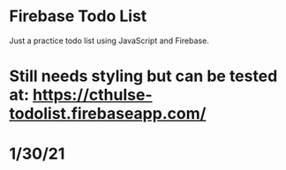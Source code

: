 # Firebase Todo List

 Just a practice todo list using JavaScript and Firebase.


# Still needs styling but can be tested at: https://cthulse-todolist.firebaseapp.com/

# 1/30/21
